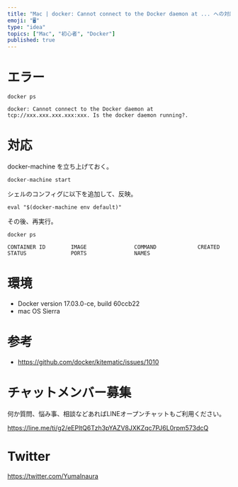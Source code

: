 ```yaml
---
title: "Mac | docker: Cannot connect to the Docker daemon at ... への対応"
emoji: "🖥"
type: "idea"
topics: ["Mac", "初心者", "Docker"]
published: true
---
```


# エラー

```
docker ps 

docker: Cannot connect to the Docker daemon at tcp://xxx.xxx.xxx.xxx:xxx. Is the docker daemon running?.
```

# 対応


docker-machine を立ち上げておく。

```
docker-machine start
```

シェルのコンフィグに以下を追加して、反映。

```:~/.zshrc
eval "$(docker-machine env default)"
```

その後、再実行。

```
docker ps

CONTAINER ID        IMAGE               COMMAND             CREATED             STATUS              PORTS               NAMES
```

# 環境

- Docker version 17.03.0-ce, build 60ccb22
- mac OS Sierra

# 参考

- https://github.com/docker/kitematic/issues/1010








<!-- Update From Qiita API -->

# チャットメンバー募集


何か質問、悩み事、相談などあればLINEオープンチャットもご利用ください。

https://line.me/ti/g2/eEPltQ6Tzh3pYAZV8JXKZqc7PJ6L0rpm573dcQ





# Twitter


https://twitter.com/YumaInaura


<!-- Update From Qiita API -->


